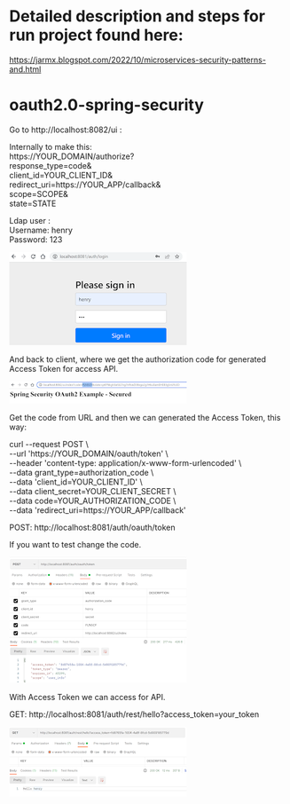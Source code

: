 # Detailed description and steps for run project found here: 
https://jarmx.blogspot.com/2022/10/microservices-security-patterns-and.html

# oauth2.0-spring-security

Go to http://localhost:8082/ui : </br>

Internally to make this:  </br>
https://YOUR_DOMAIN/authorize? </br>
    response_type=code& </br>
    client_id=YOUR_CLIENT_ID& </br>
    redirect_uri=https://YOUR_APP/callback& </br>
    scope=SCOPE& </br>
    state=STATE </br>

Ldap user : </br>
Username: henry </br>
Password: 123 </br>

![alt text](https://github.com/HenryXiloj/oauth2.0-spring-security/blob/master/oauth1.PNG?raw=true)


And back to client, where we get the authorization code for generated Access Token for access API. </br>

![alt text](https://github.com/HenryXiloj/oauth2.0-spring-security/blob/master/oauth2.PNG?raw=true)

Get the code from URL and then we can generated the Access Token, this way: </br>

curl --request POST \ </br>
  --url 'https://YOUR_DOMAIN/oauth/token' \ </br>
  --header 'content-type: application/x-www-form-urlencoded' \ </br>
  --data grant_type=authorization_code \ </br>
  --data 'client_id=YOUR_CLIENT_ID' \  </br>
  --data client_secret=YOUR_CLIENT_SECRET \ </br>
  --data code=YOUR_AUTHORIZATION_CODE \ </br>
  --data 'redirect_uri=https://YOUR_APP/callback' </br>
  
POST: http://localhost:8081/auth/oauth/token </br>

If you want to test change the code. </br>

![alt text](https://github.com/HenryXiloj/oauth2.0-spring-security/blob/master/oauth3.PNG?raw=true)

With Access Token we can access for API. </br>

GET: http://localhost:8081/auth/rest/hello?access_token=your_token </br>

![alt text](https://github.com/HenryXiloj/oauth2.0-spring-security/blob/master/oauth4.PNG?raw=true)
 
